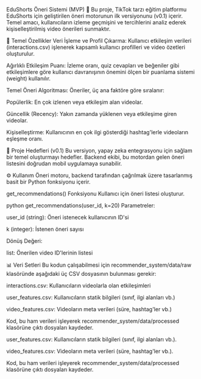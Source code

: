 EduShorts Öneri Sistemi (MVP) 🧠
Bu proje, TikTok tarzı eğitim platformu EduShorts için geliştirilen öneri motorunun ilk versiyonunu (v0.1) içerir. Temel amacı, kullanıcıların izleme geçmişini ve tercihlerini analiz ederek kişiselleştirilmiş video önerileri sunmaktır.

🚀 Temel Özellikler
Veri İşleme ve Profil Çıkarma: Kullanıcı etkileşim verileri (interactions.csv) işlenerek kapsamlı kullanıcı profilleri ve video özetleri oluşturulur.

Ağırlıklı Etkileşim Puanı: İzleme oranı, quiz cevapları ve beğeniler gibi etkileşimlere göre kullanıcı davranışının önemini ölçen bir puanlama sistemi (weight) kullanılır.

Temel Öneri Algoritması: Öneriler, üç ana faktöre göre sıralanır:

Popülerlik: En çok izlenen veya etkileşim alan videolar.

Güncellik (Recency): Yakın zamanda yüklenen veya etkileşime giren videolar.

Kişiselleştirme: Kullanıcının en çok ilgi gösterdiği hashtag'lerle videoların eşleşme oranı.

🎯 Proje Hedefleri (v0.1)
Bu versiyon, yapay zeka entegrasyonu için sağlam bir temel oluşturmayı hedefler. Backend ekibi, bu motordan gelen öneri listesini doğrudan mobil uygulamaya sunabilir.

⚙️ Kullanım
Öneri motoru, backend tarafından çağrılmak üzere tasarlanmış basit bir Python fonksiyonu içerir.

get_recommendations() Fonksiyonu
Kullanıcı için öneri listesi oluşturur.

python
get_recommendations(user_id, k=20)
Parametreler:

user_id (string): Öneri istenecek kullanıcının ID'si

k (integer): İstenen öneri sayısı

Dönüş Değeri:

list: Önerilen video ID'lerinin listesi

📊 Veri Setleri
Bu kodun çalışabilmesi için recommender_system/data/raw klasöründe aşağıdaki üç CSV dosyasının bulunması gerekir:

interactions.csv: Kullanıcıların videolarla olan etkileşimleri

user_features.csv: Kullanıcıların statik bilgileri (sınıf, ilgi alanları vb.)

video_features.csv: Videoların meta verileri (süre, hashtag'ler vb.)

Kod, bu ham verileri işleyerek recommender_system/data/processed klasörüne çıktı dosyaları kaydeder.

user_features.csv: Kullanıcıların statik bilgileri (sınıf, ilgi alanları vb.).

video_features.csv: Videoların meta verileri (süre, hashtag'ler vb.).

Kod, bu ham verileri işleyerek recommender_system/data/processed klasörüne çıktı dosyaları kaydeder.
